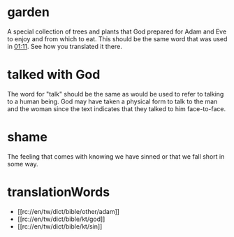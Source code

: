 # garden

A special collection of trees and plants that God prepared for Adam and Eve to enjoy and from which to eat. This should be the same word that was used in [01:11](01/11). See how you translated it there.

# talked with God

The word for "talk" should be the same as would be used to refer to talking to a human being. God may have taken a physical form to talk to the man and the woman since the text indicates that they talked to him face-to-face.

# shame

The feeling that comes with knowing we have sinned or that we fall short in some way.

# translationWords

* [[rc://en/tw/dict/bible/other/adam]]
* [[rc://en/tw/dict/bible/kt/god]]
* [[rc://en/tw/dict/bible/kt/sin]]
